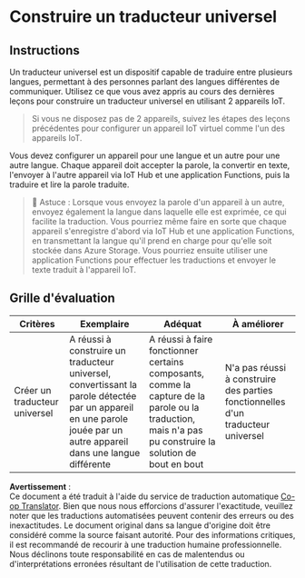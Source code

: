 <!--
CO_OP_TRANSLATOR_METADATA:
{
  "original_hash": "701f4a4466f9309b6e1d863077df0c06",
  "translation_date": "2025-08-24T23:54:02+00:00",
  "source_file": "6-consumer/lessons/4-multiple-language-support/assignment.md",
  "language_code": "fr"
}
-->
# Construire un traducteur universel

## Instructions

Un traducteur universel est un dispositif capable de traduire entre plusieurs langues, permettant à des personnes parlant des langues différentes de communiquer. Utilisez ce que vous avez appris au cours des dernières leçons pour construire un traducteur universel en utilisant 2 appareils IoT.

> Si vous ne disposez pas de 2 appareils, suivez les étapes des leçons précédentes pour configurer un appareil IoT virtuel comme l'un des appareils IoT.

Vous devez configurer un appareil pour une langue et un autre pour une autre langue. Chaque appareil doit accepter la parole, la convertir en texte, l'envoyer à l'autre appareil via IoT Hub et une application Functions, puis la traduire et lire la parole traduite.

> 💁 Astuce : Lorsque vous envoyez la parole d'un appareil à un autre, envoyez également la langue dans laquelle elle est exprimée, ce qui facilite la traduction. Vous pourriez même faire en sorte que chaque appareil s'enregistre d'abord via IoT Hub et une application Functions, en transmettant la langue qu'il prend en charge pour qu'elle soit stockée dans Azure Storage. Vous pourriez ensuite utiliser une application Functions pour effectuer les traductions et envoyer le texte traduit à l'appareil IoT.

## Grille d'évaluation

| Critères | Exemplaire | Adéquat | À améliorer |
| -------- | ---------- | ------- | ----------- |
| Créer un traducteur universel | A réussi à construire un traducteur universel, convertissant la parole détectée par un appareil en une parole jouée par un autre appareil dans une langue différente | A réussi à faire fonctionner certains composants, comme la capture de la parole ou la traduction, mais n'a pas pu construire la solution de bout en bout | N'a pas réussi à construire des parties fonctionnelles d'un traducteur universel |

**Avertissement** :  
Ce document a été traduit à l'aide du service de traduction automatique [Co-op Translator](https://github.com/Azure/co-op-translator). Bien que nous nous efforcions d'assurer l'exactitude, veuillez noter que les traductions automatisées peuvent contenir des erreurs ou des inexactitudes. Le document original dans sa langue d'origine doit être considéré comme la source faisant autorité. Pour des informations critiques, il est recommandé de recourir à une traduction humaine professionnelle. Nous déclinons toute responsabilité en cas de malentendus ou d'interprétations erronées résultant de l'utilisation de cette traduction.